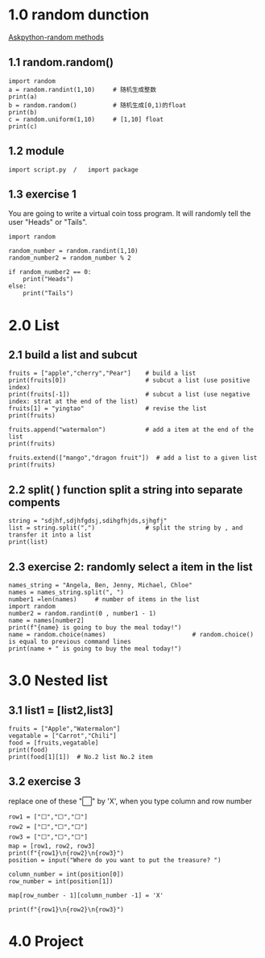 # 1.0 random dunction 
[Askpython-random methods](https://www.askpython.com/python-modules/python-random-module-generate-random-numbers-sequences)
## 1.1 random.random()
```
import random
a = random.randint(1,10)     # 随机生成整数
print(a)
b = random.random()          # 随机生成[0,1)的float
print(b)
c = random.uniform(1,10)     # [1,10] float 
print(c)
```
## 1.2 module  
```
import script.py  /   import package
```
## 1.3 exercise 1
You are going to write a virtual coin toss program. It will randomly tell the user "Heads" or "Tails".
```
import random	 

random_number = random.randint(1,10) 
random_number2 = random_number % 2

if random_number2 == 0:
    print("Heads")
else: 
    print("Tails")
```
# 2.0 List
## 2.1 build a list and subcut 
```
fruits = ["apple","cherry","Pear"]    # build a list 
print(fruits[0])                      # subcut a list (use positive index)
print(fruits[-1])                     # subcut a list (use negative index: strat at the end of the list)
fruits[1] = "yingtao"                 # revise the list    
print(fruits)

fruits.append("watermalon")           # add a item at the end of the list 
print(fruits)

fruits.extend(["mango","dragon fruit"])  # add a list to a given list
print(fruits)
```
## 2.2 split( ) function  split a string into separate compents 
```
string = "sdjhf,sdjhfgdsj,sdihgfhjds,sjhgfj"
list = string.split(",")              # split the string by , and transfer it into a list 
print(list)
```

## 2.3 exercise 2: randomly select a item in the list
```
names_string = "Angela, Ben, Jenny, Michael, Chloe"
names = names_string.split(", ")
number1 =len(names)     # number of items in the list 
import random
number2 = random.randint(0 , number1 - 1)
name = names[number2]
print(f"{name} is going to buy the meal today!")
name = random.choice(names)                        # random.choice() is equal to previous command lines
print(name + " is going to buy the meal today!")
```

# 3.0 Nested list 
## 3.1 list1 = [list2,list3]
```
fruits = ["Apple","Watermalon"]
vegatable = ["Carrot","Chili"]
food = [fruits,vegatable]
print(food)
print(food[1][1])  # No.2 list No.2 item  
```
## 3.2 exercise 3 
replace one of these "⬜️" by 'X', when you type column and row number 
```
row1 = ["⬜️","️⬜️","️⬜️"]
row2 = ["⬜️","⬜️","️⬜️"]
row3 = ["⬜️️","⬜️️","⬜️️"]
map = [row1, row2, row3]
print(f"{row1}\n{row2}\n{row3}")
position = input("Where do you want to put the treasure? ")

column_number = int(position[0])
row_number = int(position[1])

map[row_number - 1][column_number -1] = 'X'

print(f"{row1}\n{row2}\n{row3}")
```
# 4.0 Project

